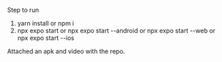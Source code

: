 Step to run

1. yarn install or npm i
2. npx expo start or npx expo start --android or npx expo start --web or npx expo start --ios

Attached an apk and video with the repo.